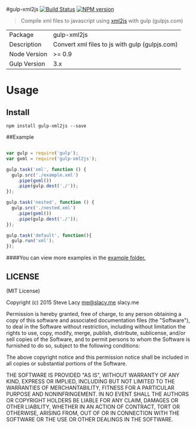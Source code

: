 #gulp-xml2js
[![Build Status](https://travis-ci.org/stevelacy/gulp-xml2js.png?branch=master)](https://travis-ci.org/stevelacy/gulp-xml2js)
[![NPM version](https://badge.fury.io/js/gulp-xml2js.png)](http://badge.fury.io/js/gulp-xml2js)

> Compile xml files to javascript using [xml2js](https://github.com/Leonidas-from-XIV/node-xml2js) with gulp (gulpjs.com)

<table>
<tr> 
<td>Package</td><td>gulp-xml2js</td>
</tr>
<tr>
<td>Description</td>
<td>Convert xml files to js with gulp (gulpjs.com)</td>
</tr>
<tr>
<td>Node Version</td>
<td>>= 0.9</td>
</tr>
<tr>
<td>Gulp Version</td>
<td>3.x</td>
</tr>
</table>

# Usage

## Install

```
npm install gulp-xml2js --save
```
##Example

```javascript

var gulp = require('gulp');
var gxml = require('gulp-xml2js');

gulp.task('xml', function () {
  gulp.src('./example.xml')
    .pipe(gxml())
    .pipe(gulp.dest('./'));
});

gulp.task('nested', function () {
  gulp.src('./nested.xml')
    .pipe(gxml())
    .pipe(gulp.dest('./'));
});

gulp.task('default', function(){
  gulp.run('xml');
});

```

####You can view more examples in the [example folder.](https://github.com/stevelacy/gulp-xml2js/tree/master/examples)



## LICENSE

(MIT License)

Copyright (c) 2015 Steve Lacy <me@slacy.me> slacy.me

Permission is hereby granted, free of charge, to any person obtaining
a copy of this software and associated documentation files (the
"Software"), to deal in the Software without restriction, including
without limitation the rights to use, copy, modify, merge, publish,
distribute, sublicense, and/or sell copies of the Software, and to
permit persons to whom the Software is furnished to do so, subject to
the following conditions:

The above copyright notice and this permission notice shall be
included in all copies or substantial portions of the Software.

THE SOFTWARE IS PROVIDED "AS IS", WITHOUT WARRANTY OF ANY KIND,
EXPRESS OR IMPLIED, INCLUDING BUT NOT LIMITED TO THE WARRANTIES OF
MERCHANTABILITY, FITNESS FOR A PARTICULAR PURPOSE AND
NONINFRINGEMENT. IN NO EVENT SHALL THE AUTHORS OR COPYRIGHT HOLDERS BE
LIABLE FOR ANY CLAIM, DAMAGES OR OTHER LIABILITY, WHETHER IN AN ACTION
OF CONTRACT, TORT OR OTHERWISE, ARISING FROM, OUT OF OR IN CONNECTION
WITH THE SOFTWARE OR THE USE OR OTHER DEALINGS IN THE SOFTWARE.
